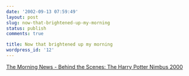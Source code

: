 ```yaml
---
date: '2002-09-13 07:59:49'
layout: post
slug: now-that-brightened-up-my-morning
status: publish
comments: true

title: Now that brightened up my morning
wordpress_id: '12'
---
```



[The Morning News - Behind the Scenes: The Harry Potter Nimbus 2000](http://www.themorningnews.org/archives/stories/behind_the_scenes_the_harry_potter_nimbus_2000.shtml)

